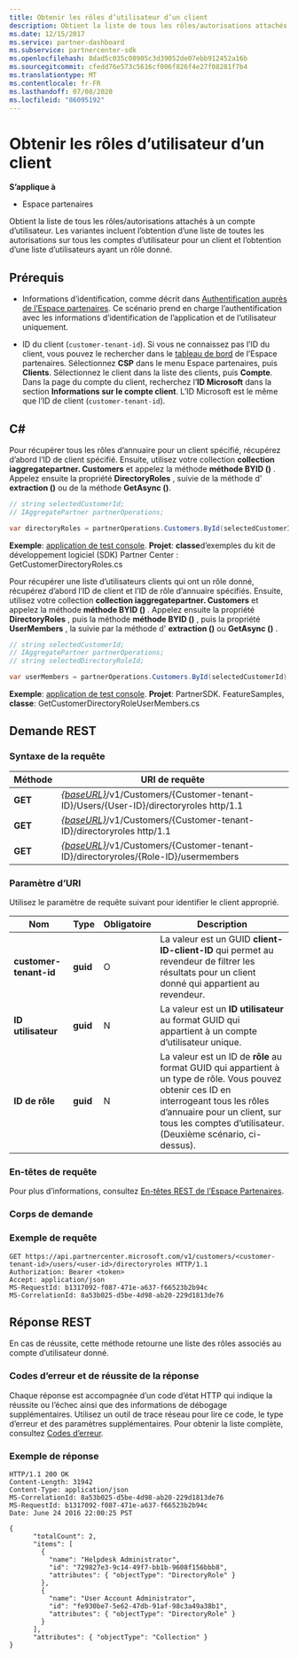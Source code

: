 ```yaml
---
title: Obtenir les rôles d’utilisateur d’un client
description: Obtient la liste de tous les rôles/autorisations attachés à un compte d’utilisateur. Les variantes incluent l’obtention d’une liste de toutes les autorisations sur tous les comptes d’utilisateur pour un client et l’obtention d’une liste d’utilisateurs ayant un rôle donné.
ms.date: 12/15/2017
ms.service: partner-dashboard
ms.subservice: partnercenter-sdk
ms.openlocfilehash: 8dad5c035c08905c3d39052de07ebb912452a16b
ms.sourcegitcommit: cfedd76e573c5616cf006f826f4e27f08281f7b4
ms.translationtype: MT
ms.contentlocale: fr-FR
ms.lasthandoff: 07/08/2020
ms.locfileid: "86095192"
---
```

# <a name="get-user-roles-for-a-customer"></a>Obtenir les rôles d’utilisateur d’un client

**S’applique à**

- Espace partenaires

Obtient la liste de tous les rôles/autorisations attachés à un compte d’utilisateur. Les variantes incluent l’obtention d’une liste de toutes les autorisations sur tous les comptes d’utilisateur pour un client et l’obtention d’une liste d’utilisateurs ayant un rôle donné.

## <a name="prerequisites"></a>Prérequis

- Informations d’identification, comme décrit dans [Authentification auprès de l’Espace partenaires](partner-center-authentication.md). Ce scénario prend en charge l’authentification avec les informations d’identification de l’application et de l’utilisateur uniquement.

- ID du client (`customer-tenant-id`). Si vous ne connaissez pas l’ID du client, vous pouvez le rechercher dans le [tableau de bord](https://partner.microsoft.com/dashboard) de l’Espace partenaires. Sélectionnez **CSP** dans le menu Espace partenaires, puis **Clients**. Sélectionnez le client dans la liste des clients, puis **Compte**. Dans la page du compte du client, recherchez l’**ID Microsoft** dans la section **Informations sur le compte client**. L’ID Microsoft est le même que l’ID de client (`customer-tenant-id`).

## <a name="c"></a>C\#

Pour récupérer tous les rôles d’annuaire pour un client spécifié, récupérez d’abord l’ID de client spécifié. Ensuite, utilisez votre collection **collection iaggregatepartner. Customers** et appelez la méthode **méthode BYID ()** . Appelez ensuite la propriété **DirectoryRoles** , suivie de la méthode d' **extraction ()** ou de la méthode **GetAsync ()**.

``` csharp
// string selectedCustomerId;
// IAggregatePartner partnerOperations;

var directoryRoles = partnerOperations.Customers.ById(selectedCustomerId).DirectoryRoles.Get();
```

**Exemple**: [application de test console](console-test-app.md). **Projet**: **classe**d’exemples du kit de développement logiciel (SDK) Partner Center : GetCustomerDirectoryRoles.cs

Pour récupérer une liste d’utilisateurs clients qui ont un rôle donné, récupérez d’abord l’ID de client et l’ID de rôle d’annuaire spécifiés. Ensuite, utilisez votre collection **collection iaggregatepartner. Customers** et appelez la méthode **méthode BYID ()** . Appelez ensuite la propriété **DirectoryRoles** , puis la méthode **méthode BYID ()** , puis la propriété **UserMembers** , la suivie par la méthode d' **extraction ()** ou **GetAsync ()** .

``` csharp
// string selectedCustomerId;
// IAggregatePartner partnerOperations;
// string selectedDirectoryRoleId;

var userMembers = partnerOperations.Customers.ById(selectedCustomerId).DirectoryRoles.ById(selectedDirectoryRoleId).UserMembers.Get();
```

**Exemple**: [application de test console](console-test-app.md). **Projet**: PartnerSDK. FeatureSamples, **classe**: GetCustomerDirectoryRoleUserMembers.cs

## <a name="rest-request"></a>Demande REST

### <a name="request-syntax"></a>Syntaxe de la requête

| Méthode  | URI de requête                                                                                                           |
|---------|-----------------------------------------------------------------------------------------------------------------------|
| **GET** | [*{baseURL}*](partner-center-rest-urls.md)/v1/Customers/{Customer-tenant-ID}/Users/{User-ID}/directoryroles http/1.1 |
| **GET** | [*{baseURL}*](partner-center-rest-urls.md)/v1/Customers/{Customer-tenant-ID}/directoryroles http/1.1                 |
| **GET** | [*{baseURL}*](partner-center-rest-urls.md)/v1/Customers/{Customer-tenant-ID}/directoryroles/{Role-ID}/usermembers    |

### <a name="uri-parameter"></a>Paramètre d’URI

Utilisez le paramètre de requête suivant pour identifier le client approprié.

| Nom                   | Type     | Obligatoire | Description                                                                                                                                                                                                 |
|------------------------|----------|----------|-------------------------------------------------------------------------------------------------------------------------------------------------------------------------------------------------------------|
| **customer-tenant-id** | **guid** | O        | La valeur est un GUID **client-ID-client-ID** qui permet au revendeur de filtrer les résultats pour un client donné qui appartient au revendeur.                                                      |
| **ID utilisateur**            | **guid** | N        | La valeur est un **ID utilisateur** au format GUID qui appartient à un compte d’utilisateur unique.                                                                                                                            |
| **ID de rôle**            | **guid** | N        | La valeur est un ID de **rôle** au format GUID qui appartient à un type de rôle. Vous pouvez obtenir ces ID en interrogeant tous les rôles d’annuaire pour un client, sur tous les comptes d’utilisateur. (Deuxième scénario, ci-dessus). |

### <a name="request-headers"></a>En-têtes de requête

Pour plus d’informations, consultez [En-têtes REST de l’Espace Partenaires](headers.md).

### <a name="request-body"></a>Corps de demande

### <a name="request-example"></a>Exemple de requête

```http
GET https://api.partnercenter.microsoft.com/v1/customers/<customer-tenant-id>/users/<user-id>/directoryroles HTTP/1.1
Authorization: Bearer <token>
Accept: application/json
MS-RequestId: b1317092-f087-471e-a637-f66523b2b94c
MS-CorrelationId: 8a53b025-d5be-4d98-ab20-229d1813de76
```

## <a name="rest-response"></a>Réponse REST

En cas de réussite, cette méthode retourne une liste des rôles associés au compte d’utilisateur donné.

### <a name="response-success-and-error-codes"></a>Codes d’erreur et de réussite de la réponse

Chaque réponse est accompagnée d’un code d’état HTTP qui indique la réussite ou l’échec ainsi que des informations de débogage supplémentaires. Utilisez un outil de trace réseau pour lire ce code, le type d’erreur et des paramètres supplémentaires. Pour obtenir la liste complète, consultez [Codes d’erreur](error-codes.md).

### <a name="response-example"></a>Exemple de réponse

```http
HTTP/1.1 200 OK
Content-Length: 31942
Content-Type: application/json
MS-CorrelationId: 8a53b025-d5be-4d98-ab20-229d1813de76
MS-RequestId: b1317092-f087-471e-a637-f66523b2b94c
Date: June 24 2016 22:00:25 PST

{
      "totalCount": 2,
      "items": [
        {
          "name": "Helpdesk Administrator",
          "id": "729827e3-9c14-49f7-bb1b-9608f156bbb8",
          "attributes": { "objectType": "DirectoryRole" }
        },
        {
          "name": "User Account Administrator",
          "id": "fe930be7-5e62-47db-91af-98c3a49a38b1",
          "attributes": { "objectType": "DirectoryRole" }
        }
      ],
      "attributes": { "objectType": "Collection" }
}
```
